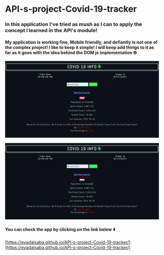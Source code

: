 # API-s-project-Covid-19-tracker

### In this application I've tried as mush as I can to apply the concept I learned in the API's module!

#### My application is working fine, Mobile friendly, and defiantly is not one of the complex project! I like to keep it simple! I will keep add things to it as far as it goes with the idea behind the DOM js implementation 🤓

![Home page screen][logo]

[logo]: https://github.com/EyadAlsaba/API-s-project-Covid-19-tracker/blob/main/Public/homepage.png "Home page screen 🖥️"

![Home page screen][logo]

[logo]: https://github.com/EyadAlsaba/API-s-project-Covid-19-tracker/blob/main/Public/mobile.png "Home page screen 📱"

#### You can check the app by clicking on the link below ⬇️
[https://eyadalsaba.github.io/API-s-project-Covid-19-tracker/](https://eyadalsaba.github.io/API-s-project-Covid-19-tracker/)
